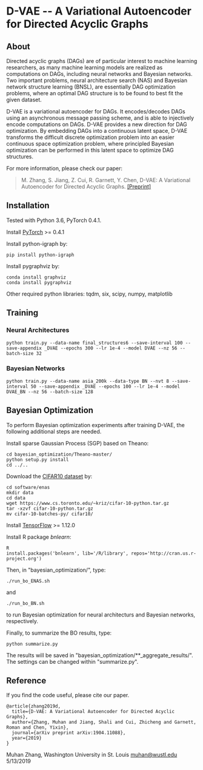 D-VAE -- A Variational Autoencoder for Directed Acyclic Graphs
===============================================================================

About
-----

Directed acyclic graphs (DAGs) are of particular interest to machine learning researchers, as many machine learning models are realized as computations on DAGs, including neural networks and Bayesian networks. Two important problems, neural architecture search (NAS) and Bayesian network structure learning (BNSL), are essentially DAG optimization problems, where an optimal DAG structure is to be found to best fit the given dataset.

D-VAE is a variational autoencoder for DAGs. It encodes/decodes DAGs using an asynchronous message passing scheme, and is able to injectively encode computations on DAGs. D-VAE provides a new direction for DAG optimization. By embedding DAGs into a continuous latent space, D-VAE transforms the difficult discrete optimization problem into an easier continuous space optimization problem, where principled Bayesian optimization can be performed in this latent space to optimize DAG structures.

For more information, please check our paper:
> M. Zhang, S. Jiang, Z. Cui, R. Garnett, Y. Chen, D-VAE: A Variational Autoencoder for Directed Acyclic Graphs. [\[Preprint\]](https://arxiv.org/pdf/1904.11088.pdf)

Installation
------------

Tested with Python 3.6, PyTorch 0.4.1.

Install [PyTorch](https://pytorch.org/) >= 0.4.1

Install python-igraph by:

    pip install python-igraph

Install pygraphviz by:

    conda install graphviz
    conda install pygraphviz

Other required python libraries: tqdm, six, scipy, numpy, matplotlib

Training
--------

### Neural Architectures

    python train.py --data-name final_structures6 --save-interval 100 --save-appendix _DVAE --epochs 300 --lr 1e-4 --model DVAE --nz 56 --batch-size 32

### Bayesian Networks

    python train.py --data-name asia_200k --data-type BN --nvt 8 --save-interval 50 --save-appendix _DVAE --epochs 100 --lr 1e-4 --model DVAE_BN --nz 56 --batch-size 128

Bayesian Optimization
---------------------

To perform Bayesian optimization experiments after training D-VAE, the following additional steps are needed.

Install sparse Gaussian Process (SGP) based on Theano:

    cd bayesian_optimization/Theano-master/
    python setup.py install
    cd ../..

Download the [CIFAR10 dataset](https://www.cs.toronto.edu/~kriz/cifar.html) by: 

    cd software/enas
    mkdir data
    cd data
    wget https://www.cs.toronto.edu/~kriz/cifar-10-python.tar.gz
    tar -xzvf cifar-10-python.tar.gz
    mv cifar-10-batches-py/ cifar10/

Install [TensorFlow](https://www.tensorflow.org/install/gpu) >= 1.12.0

Install R package _bnlearn_:

    R
    install.packages('bnlearn', lib='/R/library', repos='http://cran.us.r-project.org')

Then, in "bayesian_optimization/", type:

    ./run_bo_ENAS.sh

and 

    ./run_bo_BN.sh

to run Bayesian optimization for neural architecturs and Bayesian networks, respectively.

Finally, to summarize the BO results, type:

    python summarize.py

The results will be saved in "bayesian_optimization/**_aggregate_results/". The settings can be changed within "summarize.py".

Reference
---------

If you find the code useful, please cite our paper.

    @article{zhang2019d,
      title={D-VAE: A Variational Autoencoder for Directed Acyclic Graphs},
      author={Zhang, Muhan and Jiang, Shali and Cui, Zhicheng and Garnett, Roman and Chen, Yixin},
      journal={arXiv preprint arXiv:1904.11088},
      year={2019}
    } 

Muhan Zhang, Washington University in St. Louis
muhan@wustl.edu
5/13/2019
